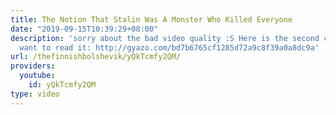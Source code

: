 ```yaml
---
title: The Notion That Stalin Was A Monster Who Killed Everyone
date: "2019-09-15T10:39:29+08:00"
description: 'sorry about the bad video quality :S Here is the second comment if you
  want to read it: http://gyazo.com/bd7b6765cf1285d72a9c8f39a0a8dc9a'
url: /thefinnishbolshevik/yQkTcmfy2QM/
providers:
  youtube:
    id: yQkTcmfy2QM
type: video
---
```

